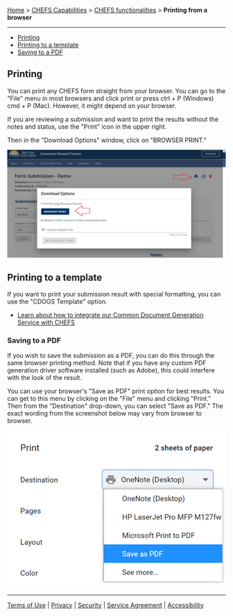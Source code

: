 [Home](index) > [CHEFS Capabilities](CHEFS-Capabilities) > [CHEFS functionalities](CHEFS-functionalities) > **Printing from a browser**
***

* [Printing](#Printing)
* [Printing to a template](#Printing-to-a-template)
* [Saving to a PDF](#Saving-to-a-PDF)

## Printing

You can print any CHEFS form straight from your browser. You can go to the "File" menu in most browsers and click print or press ctrl + P (Windows) cmd + P (Mac). However, it might depend on your browser.

If you are reviewing a submission and want to print the results without the notes and status, use the "Print" icon in the upper right.

Then in the "Download Options" window, click on "BROWSER PRINT."

![Submission Print](images/print_browser.png) 

## Printing to a template

If you want to print your submission result with special formatting, you can use the "CDOGS Template" option. 
* [Learn about how to integrate our Common Document Generation Service with CHEFS](https://github.com/bcgov/common-hosted-form-service/wiki/CDOGS-Template-Upload)

### Saving to a PDF
If you wish to save the submission as a PDF, you can do this through the same browser printing method. Note that if you have any custom PDF generation driver software installed (such as Adobe), this could interfere with the look of the result.

You can use your browser's "Save as PDF" print option for best results. You can get to this menu by clicking on the "File" menu and clicking "Print." Then from the "Destination" drop-down, you can select "Save as PDF." The exact wording from the screenshot below may vary from browser to browser.

![Save to pdf.](images/print_save.png) 

***
[Terms of Use](Terms-of-Use) | [Privacy](Privacy) | [Security](Security) | [Service Agreement](Service-Agreement) | [Accessibility](Accessibility)